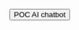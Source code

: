 <script src="https://cloud.google.com/ai/gen-app-builder/client?hl=en_US"></script>
<!-- Search widget element is not visible by default -->
<gen-search-widget
  configId="c83ab112-763c-4105-ab19-2a01287e6344"
  triggerId="searchWidgetTrigger">
</gen-search-widget>

<!-- Element that opens the widget on click. It does not have to be an input 
<input placeholder="Search here" id="searchWidgetTrigger" /> 
-->
<input type="button" value="POC AI chatbot" id="searchWidgetTrigger" />
